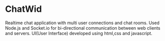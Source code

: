 # ChatWid
Realtime chat application with multi user connections and chat rooms. Used Node.js and Socket.io for bi-directional communication between web clients and servers. 
UI(User Interface) developed using html,css and javascript.


